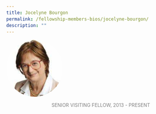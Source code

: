 ```yaml
---
title: Jocelyne Bourgon
permalink: /fellowship-members-bios/jocelyne-bourgon/
description: ""
---
```

<style>
img {
	border-radius: 50%;
	height: 30% !important;
	width: 30% !important;
	}
	
fellow-img {
		text-align: center;
	}

.fellow-tenure {
	text-align: center;
	color: grey;
	font-size: 0.9em;
	}	

</style>

<div class="fellow-img">
<img src="/images/FellowshipImages/fellowships_jocelyne_bourgon_2x.jpg">
<p class="fellow-tenure">SENIOR VISITING FELLOW, 2013 - PRESENT</p>
</div>

<p></p>